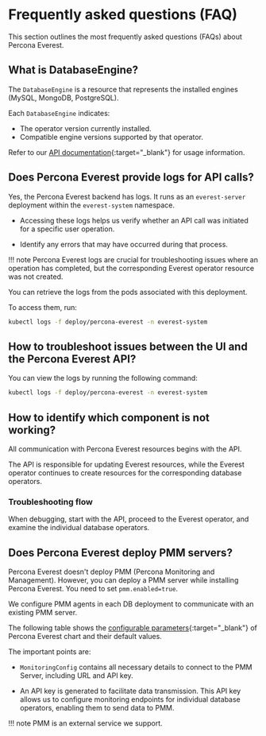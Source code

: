 # Frequently asked questions (FAQ)

This section outlines the most frequently asked questions (FAQs) about Percona Everest.


## What is DatabaseEngine?

The `DatabaseEngine` is a resource that represents the installed engines (MySQL, MongoDB, PostgreSQL). 

Each `DatabaseEngine` indicates:

- The operator version currently installed.
- Compatible engine versions supported by that operator. 

Refer to our [API documentation](https://percona-everest.readme.io/reference/getkubernetesclusterresources-1){:target="_blank"} for usage information.

## Does Percona Everest provide logs for API calls?

Yes, the Percona Everest backend has logs. It runs as an `everest-server` deployment within the `everest-system` namespace.

- Accessing these logs helps us verify whether an API call was initiated for a specific user operation.

- Identify any errors that may have occurred during that process.

!!! note
    Percona Everest logs are crucial for troubleshooting issues where an operation has completed, but the corresponding Everest operator resource was not created.

You can retrieve the logs from the pods associated with this deployment.

To access them, run:

```sh
kubectl logs -f deploy/percona-everest -n everest-system
```


## How to troubleshoot issues between the UI and the Percona Everest API? 

You can view the logs by running the following command:

```sh
kubectl logs -f deploy/percona-everest -n everest-system
```

## How to identify which component is not working?

All communication with Percona Everest resources begins with the API.

The API is responsible for updating Everest resources, while the Everest operator continues to create resources for the corresponding database operators. 

### Troubleshooting flow

When debugging, start with the API, proceed to the Everest operator, and examine the individual database operators.


## Does Percona Everest deploy PMM servers?

Percona Everest doesn't deploy PMM (Percona Monitoring and Management). However, you can deploy a PMM server while installing Percona Everest. You need to set `pmm.enabled=true`. 

We configure PMM agents in each DB deployment to communicate with an existing PMM server.

The following table shows the [configurable parameters](https://github.com/percona/percona-helm-charts/tree/main/charts/everest#configuration){:target="_blank"} of Percona Everest chart and their default values.

The important points are:

- `MonitoringConfig` contains all necessary details to connect to the PMM Server, including URL and API key.

-  An API key is generated to facilitate data transmission. This API key allows us to configure monitoring endpoints for individual database operators, enabling them to send data to PMM.

!!! note
    PMM is an external service we support.
